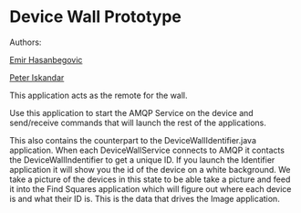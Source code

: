# Device Wall Prototype

Authors:

[Emir Hasanbegovic](https://github.com/xtreme-emir-hasanbegovic)

[Peter Iskandar](https://github.com/xtreme-peter-iskandar)

This application acts as the remote for the wall.

Use this application to start the AMQP Service on the device and send/receive commands that will launch the rest of the applications.

This also contains the counterpart to the DeviceWallIdentifier.java application. When each DeviceWallService connects to AMQP it contacts the DeviceWallIndentifier to get a unique ID. If you launch the Identifier application it will show you the id of the device on a white background. We take a picture of the devices in this state to be able take a picture and feed it into the Find Squares application which will figure out where each device is and what their ID is. This is the data that drives the Image application.
